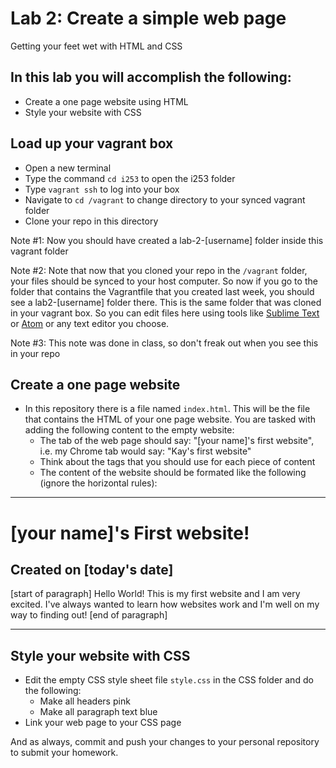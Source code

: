 # Lab 2: Create a simple web page
Getting your feet wet with HTML and CSS

## In this lab you will accomplish the following:
 - Create a one page website using HTML
 - Style your website with CSS
 
## Load up your vagrant box
 - Open a new terminal
 - Type the command ```cd i253``` to open the i253 folder
 - Type ```vagrant ssh``` to log into your box
 - Navigate to ```cd /vagrant``` to change directory to your synced vagrant folder
 - Clone your repo in this directory
 
Note \#1: Now you should have created a lab-2-\[username\] folder inside this vagrant folder

Note \#2: Note that now that you cloned your repo in the ```/vagrant``` folder, your files should be synced to your host computer. So now if you go to the folder that contains the Vagrantfile that you created last week, you should see a lab2-\[username\] folder there. This is the same folder that was cloned in your vagrant box. So you can edit files here using tools like [Sublime Text](https://www.sublimetext.com/) or [Atom](https://atom.io) or any text editor you choose.

Note \#3: This note was done in class, so don't freak out when you see this in your repo

## Create a one page website
 - In this repository there is a file named `index.html`. This will be the file that contains the HTML of your one page website. You are tasked with adding the following content to the empty website:
   - The tab of the web page should say: "[your name]'s first website", i.e. my Chrome tab would say: "Kay's first website"
   	- Think about the tags that you should use for each piece of content
    - The content of the website should be formated like the following (ignore the horizontal rules):

---
# [your name]'s First website!
## Created on [today's date]

[start of paragraph]
    	Hello World! This is my first website and I am very excited. I've always wanted to learn how websites work and I'm well on my way to finding out!
[end of paragraph]

---

## Style your website with CSS
 - Edit the empty CSS style sheet file `style.css` in the CSS folder and do the following:
 	- Make all headers pink
 	- Make all paragraph text blue
 - Link your web page to your CSS page

And as always, commit and push your changes to your personal repository to submit your homework.



